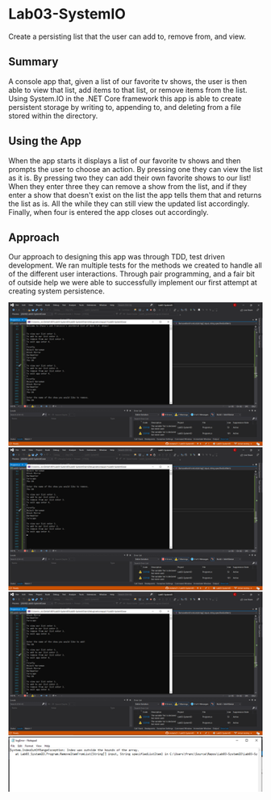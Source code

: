 # Lab03-SystemIO

Create a persisting list that the user can add to, remove from, and view.

## Summary

A console app that, given a list of our favorite tv shows, the user is then able to view that list, add items to that list, or remove items from the list.  Using System.IO in the .NET Core framework this app is able to create persistent storage by writing to, appending to, and deleting from a file stored within the directory.

## Using the App

When the app starts it displays a list of our favorite tv shows and then prompts the user to choose an action.  By pressing one they can view the list as it is.  By pressing two they can add their own favorite shows to our list! When they enter three they can remove a show from the list, and if they enter a show that doesn't exist on the list the app tells them that and returns the list as is.  All the while they can still view the updated list accordingly.  Finally, when four is entered the app closes out accordingly.

## Approach

Our approach to designing this app was through TDD, test driven development.  We ran multiple tests for the methods we created to handle all of the different user interactions.  Through pair programming, and a fair bit of outside help we were able to successfully implement our first attempt at creating system persistence.

![Startup](images/lab03startup.png)
![Remove](images/lab03remove.png)
![Add](images/lab03add.png)
![Error](images/lab03error.png)